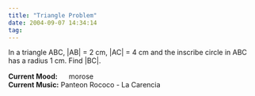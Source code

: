 ```yaml
---
title: "Triangle Problem"
date: 2004-09-07 14:34:14
tag: 
---
```

<p>In a triangle ABC, |AB| = 2&#160;cm, |AC| = 4&#160;cm and the inscribe circle in ABC has a radius 1&#160;cm. Find |BC|.</p>

<p><strong>Current Mood:</strong> <img width="15" height="15" src="http://stat.livejournal.com/img/mood/growf/smileys/sad.gif"/> morose<br/><strong>Current Music:</strong> Panteon Rococo - La Carencia</p>
